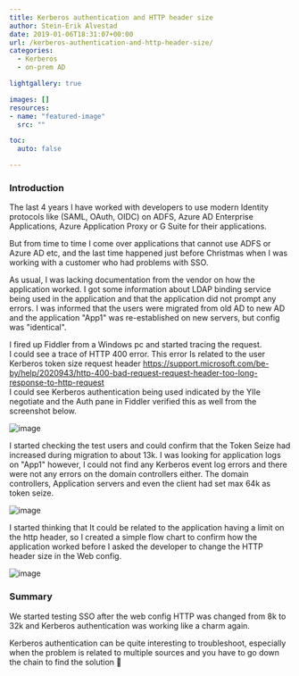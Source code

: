 ```yaml
---
title: Kerberos authentication and HTTP header size
author: Stein-Erik Alvestad
date: 2019-01-06T18:31:07+00:00
url: /kerberos-authentication-and-http-header-size/
categories:
  - Kerberos
  - on-prem AD

lightgallery: true

images: []
resources:
- name: "featured-image"
  src: ""

toc:
  auto: false

---
```


### Introduction

The last 4 years I have worked with developers to use modern Identity protocols like (SAML, OAuth, OIDC) on ADFS, Azure AD Enterprise Applications, Azure Application Proxy or G Suite for their applications.

But from time to time I come over applications that cannot use ADFS or Azure AD etc, and the last time happened just before Christmas when I was working with a customer who had problems with SSO.  

As usual, I was lacking documentation from the vendor on how the application worked. I got some information about LDAP binding service being used in the application and that the application did not prompt any errors. I was informed that the users were migrated from old AD to new AD and the application "App1" was re-established on new servers, but config was "identical".

I fired up Fiddler from a Windows pc and started tracing the request.  
I could see a trace of HTTP 400 error. This error Is related to the user Kerberos token size request header <https://support.microsoft.com/be-by/help/2020943/http-400-bad-request-request-header-too-long-response-to-http-request>  
I could see Kerberos authentication being used indicated by the YIIe negotiate and the Auth pane in Fiddler verified this as well from the screenshot below.

![image](/wp-content/uploads/2019/01/400_error_fiddler.png)


I started checking the test users and could confirm that the Token Seize had increased during migration to about 13k. I was looking for application logs on "App1" however, I could not find any Kerberos event log errors and there were not any errors on the domain controllers either. The domain controllers, Application servers and even the client had set max 64k as token seize.

![image](/wp-content/uploads/2019/01/kerberos-registry.png)

I started thinking that It could be related to the application having a limit on the http header, so I created a simple flow chart to confirm how the application worked before I asked the developer to change the HTTP header size in the Web config.

![image](/wp-content/uploads/2019/01/Kerberos400error.png)

### Summary

We started testing SSO after the web config HTTP was changed from 8k to 32k and Kerberos authentication was working like a charm again.  
  
Kerberos authentication can be quite interesting to troubleshoot, especially when the problem is related to multiple sources and you have to go down the chain to find the solution 🙂